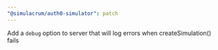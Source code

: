 ```yaml
---
"@simulacrum/auth0-simulator": patch
---
```

Add a `debug` option to server that will log errors when
createSimulation() fails
